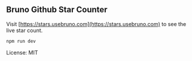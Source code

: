 ## Bruno Github Star Counter

Visit [https://stars.usebruno.com](https://stars.usebruno.com) to see the live star count.

```bash
npm run dev
```

License: MIT